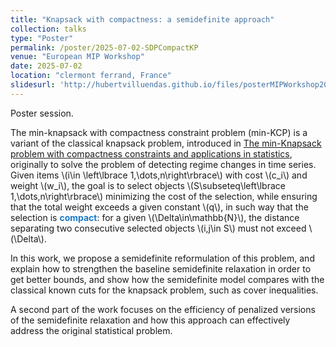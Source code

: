 ```yaml
---
title: "Knapsack with compactness: a semidefinite approach"
collection: talks
type: "Poster"
permalink: /poster/2025-07-02-SDPCompactKP
venue: "European MIP Workshop"
date: 2025-07-02
location: "clermont ferrand, France"
slidesurl: 'http://hubertvilluendas.github.io/files/posterMIPWorkshop2025.pdf'
---
```


Poster session.

The min-knapsack with compactness constraint problem (min-KCP) is a variant of the classical knapsack problem, introduced in [The min-Knapsack problem with compactness constraints and applications in statistics](https://www.sciencedirect.com/science/article/pii/S0377221723005593), originally to solve the problem of detecting regime changes in time series. Given items \\(i\in \left\lbrace 1,\dots,n\right\rbrace\\) with cost \\(c_i\\) and weight \\(w_i\\), the goal is to select objects \\(S\subseteq\left\lbrace 1,\dots,n\right\rbrace\\) minimizing the cost of the selection, while ensuring that the total weight exceeds a given constant \\(q\\), in such way that the selection is <strong style="color: #197ac9;">compact</strong>: for a given \\(\Delta\in\mathbb{N}\\), the distance separating two consecutive selected objects \\(i,j\in S\\) must not exceed \\(\Delta\\). 

In this work, we propose a semidefinite reformulation of this problem, and explain how to strengthen the baseline semidefinite relaxation in order to get better bounds, and show how the semidefinite model compares with the classical known cuts for the knapsack problem, such as cover inequalities.

A second part of the work focuses on the efficiency of penalized versions of the semidefinite relaxation and how this approach can effectively address the original statistical problem.